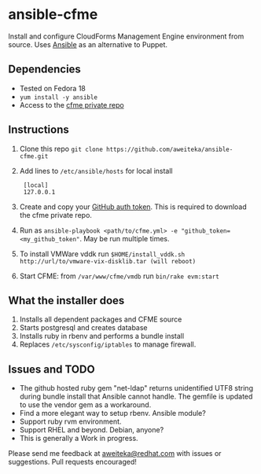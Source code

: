 # ansible-cfme

Install and configure CloudForms Management Engine environment from source. Uses [Ansible](http://ansible.cc/) as an alternative to Puppet.

## Dependencies
 * Tested on Fedora 18
 * `yum install -y ansible`
 * Access to the [cfme private repo](https://github.com/ManageIQ/cfme)

## Instructions
1. Clone this repo `git clone https://github.com/aweiteka/ansible-cfme.git`
2. Add lines to `/etc/ansible/hosts` for local install

        [local]
        127.0.0.1

3. Create and copy your [GitHub auth token](https://github.com/settings/applications). This is required to download the cfme private repo.
4. Run as `ansible-playbook <path/to/cfme.yml> -e "github_token=<my_github_token"`. May be run multiple times.
5. To install VMWare vddk run `$HOME/install_vddk.sh http://url/to/vmware-vix-disklib.tar (will reboot)`
6. Start CFME: from `/var/www/cfme/vmdb` run `bin/rake evm:start`

## What the installer does
1. Installs all dependent packages and CFME source
2. Starts postgresql and creates database
3. Installs ruby in rbenv and performs a bundle install
4. Replaces `/etc/sysconfig/iptables` to manage firewall.

## Issues and TODO
 * The github hosted ruby gem "net-ldap" returns unidentified UTF8 string during bundle install that Ansible cannot handle. The gemfile is updated to use the vendor gem as a workaround.
 * Find a more elegant way to setup rbenv. Ansible module?
 * Support ruby rvm environment.
 * Support RHEL and beyond. Debian, anyone?
 * This is generally a Work in progress.

Please send me feedback at [aweiteka@redhat.com](mailto:aweiteka@redhat.com) with issues or suggestions. Pull requests encouraged!
